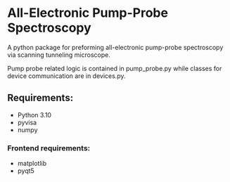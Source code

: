 # All-Electronic Pump-Probe Spectroscopy
A python package for preforming all-electronic pump-probe spectroscopy via scanning tunneling microscope.

Pump probe related logic is contained in pump_probe.py while classes for device communication are in devices.py.

## Requirements:
- Python 3.10
- pyvisa
- numpy
### Frontend requirements:
- matplotlib
- pyqt5
